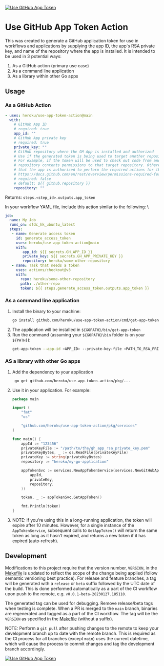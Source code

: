 [![Use GitHub App Token](https://github.com/heroku/use-app-token-action/actions/workflows/ci.yaml/badge.svg)](https://github.com/heroku/use-app-token-action/actions/workflows/ci.yaml)

# Use GitHub App Token Action

This was created to generate a GitHub application token for use in workflows and applications by supplying the app ID,
the app's RSA private key, and name of the repository where the app is installed. It is intended to be used in 3
potential ways:

1. As a GitHub action (primary use case)
2. As a command line application
3. As a library within other Go apps

## Usage

### As a GitHub Action

```yaml
- uses: heroku/use-app-token-action@main
  with:
    # GitHub App ID
    # required: true
    app_id: ""
    # GitHub App private key
    # required: true
    private_key: ""
    # GitHub repository where the GH App is installed and authorized
    # Use if the generated token is being used to target another repository, i.e. target is NOT the current repo.
    # For example, if the token will be used to check out code from another repository, then the app must have
    # repository contents permissions to that target repository. Otherwise, if not specified (default), it's assumed
    # that the app is authorized to perform the required actions for the current repository.
    # https://docs.github.com/en/rest/overview/permissions-required-for-github-apps?apiVersion=2022-11-28
    # required: false
    # default: ${{ github.repository }}
    repository: ""
```

Returns: `steps.<step_id>.outputs.app_token`

In your workflow YAML file, include this action similar to the following: \
  
```yaml
job:
  name: My Job
  runs_on: sfdc_hk_ubuntu_latest
  steps:
   - name: Generate access token
     id: generate_access_token
     uses: heroku/use-app-token-action@main
     with:
        app_id: ${{ secrets.GH_APP_ID }}
        private_key: ${{ secrets.GH_APP_PRIVATE_KEY }}
        repository: heroku/some-other-repository
   - name: Task that needs a token
     uses: actions/checkout@v3
     with:
       repo: heroku/some-other-repository
       path: ./other-repo
       token: ${{ steps.generate_access_token.outputs.app_token }}
```

### As a command line application

1. Install the binary to your machine:
   ```bash
   go install github.com/heroku/use-app-token-action/cmd/get-app-token@v0.0.1
   ```
2. The application will be installed in `${GOPATH}/bin/get-app-token`
3. Run the command (assuming your `${GOPATH}\bin` folder is on your `${PATH}`):
   ```bash
   get-app-token --app-id <APP_ID> --private-key-file <PATH_TO_RSA_PRIVATE_KEY> --repository <GH_REPO_WITH INSTALLED_APP>
   ```

### AS a library with other Go apps

1. Add the dependency to your application
   ```bash
    go get github.com/heroku/use-app-token-action/pkg/...
   ```
2. Use it in your application. For example:
   ```go
   package main
   
   import (
       "fmt"
       "os"
   
       "github.com/heroku/use-app-token-action/pkg/services"
   )
   
   func main() {
       appId := "123456"
       privateKeyFile := "/path/to/the/gh_app_rsa_private_key.pem"
       privateKeyBytes, _ := os.ReadFile(privateKeyFile)
       privateKey := string(privateKeyBytes)
       repository := "heroku/my-go-application"
   
       appTokenSvc := services.NewAppTokenService(services.NewGitHubApiOperationsProvider(
           appId,
           privateKey,
           repository,
       ))
   
       token, _ := appTokenSvc.GetAppToken()
   
       fmt.Println(token)
   }
   ```
3. NOTE: If you're using this in a long-running application, the token will expire after 10 minutes. However, for a
   single instance of the `AppTokenService`, subsequent calls to `GetAppToken()` will return the same token as long as
   it hasn't expired, and returns a new token if it has expired (auto-refresh).

## Development

Modifications to this project require that the version number, `VERSION`, in the [Makefile](./Makefile) is updated to
reflect the scope of the change being applied (follow semantic versioning best practice). For release and feature
branches, a tag will be generated with a `release` or `beta` suffix followed by the UTC date of the build. This is done
performed automatically as a part of the CI workflow upon push to the remote, e.g. `v0.0.1-beta-20230127.185110`.

The generated tag can be used for debugging. Remove release/beta tags when testing is complete. When a PR is merged to
the `main` branch, binaries are regenerated and tagged as a part of the CI workflow. The tag will be the `VERSION` as
specified in the [Makefile](./Makefile) (without a suffix).

NOTE: Perform a `git pull` after pushing changes to the remote to keep your development branch up to date with the
remote branch. This is required as the CI process for all branches (except `main`) uses the current datetime, which will
cause the process to commit changes and tag the development branch accordingly.

[![Use GitHub App Token](https://github.com/heroku/use-app-token-action/actions/workflows/ci.yaml/badge.svg)](https://github.com/heroku/use-app-token-action/actions/workflows/ci.yaml)

